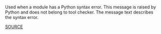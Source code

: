 Used when a module has a Python syntax error. This message is raised by Python and does not belong to tool checker.
The message text describes the syntax error.

[SOURCE](http://pylint-messages.wikidot.com/messages:E0001)
